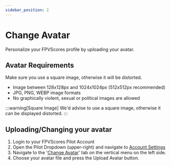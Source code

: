 ```yaml
---
sidebar_position: 2
---
```


# Change Avatar
Personalize your FPVScores profile by uploading your avatar.

## Avatar Requirements
Make sure you use a square image, otherwise it will be distorted.
* Image between 128x128px and 1024x1024px (512x512px recommended)
* JPG, PNG, WEBP image formats
* No graphically violent, sexual or political images are allowed

:::warning[Square Image]
We'd advise to use a square image, otherwise it can be displayed distorted.
:::

## Uploading/Changing your avatar
1. Login to your FPVScores Pilot Account
2. Open the Pilot Dropdown (upper-right) and navigate to [Account Settings](https://fpvscores.com/my-account/settings)
3. Navigate to the '[Change Avatar](https://fpvscores.com/my-account/change-avatar)' tab on the vertical menu on the left side.
4. Choose your avatar file and press the Upload Avatar button.
